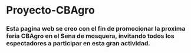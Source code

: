 # Proyecto-CBAgro
### Esta pagina web se creo con el fin de promocionar la proxima feria CBAgro en el Sena de mosquera, invitando todos los espectadores a participar en esta gran actividad.
